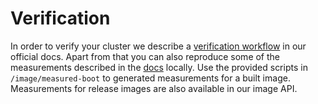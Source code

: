 # Verification

In order to verify your cluster we describe a [verification workflow](https://docs.edgeless.systems/constellation/workflows/verify-cluster) in our official docs.
Apart from that you can also reproduce some of the measurements described in the [docs](https://docs.edgeless.systems/constellation/architecture/attestation#runtime-measurements) locally.
Use the provided scripts in `/image/measured-boot` to generated measurements for a built image. Measurements for release images are also available in our image API.
